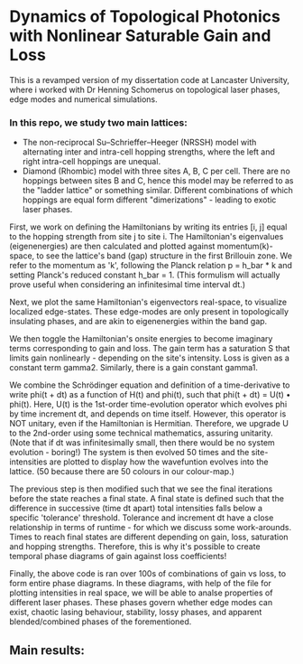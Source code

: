 # Dynamics of Topological Photonics with Nonlinear Saturable Gain and Loss

This is a revamped version of my dissertation code at Lancaster University, where i worked with Dr Henning Schomerus on topological laser phases, edge modes and numerical simulations.

### In this repo, we study two main lattices:
- The non-reciprocal Su–Schrieffer–Heeger (NRSSH) model with alternating inter and intra-cell hopping strengths, where the left and right intra-cell hoppings are unequal.
- Diamond (Rhombic) model with three sites A, B, C per cell.
There are no hoppings between sites B and C, hence this model may be referred to as the "ladder lattice" or something similar.
Different combinations of which hoppings are equal form different "dimerizations" - leading to exotic laser phases.

First, we work on defining the Hamiltonians by writing its entries [i, j] equal to the hopping strength from site j to site i.
The Hamiltonian's eigenvalues (eigenenergies) are then calculated and plotted against momentum(k)-space, to see the lattice's band (gap) structure in the first Brillouin zone.
We refer to the momentum as 'k', following the Planck relation p = h_bar * k and setting Planck's reduced constant h_bar = 1.
(This formulism will actually prove useful when considering an infinitesimal time interval dt.)

Next, we plot the same Hamiltonian's eigenvectors real-space, to visualize localized edge-states.
These edge-modes are only present in topologically insulating phases, and are akin to eigenenergies within the band gap.

We then toggle the Hamiltonian's onsite energies to become imaginary terms corresponding to gain and loss.
The gain term has a saturation S that limits gain nonlinearly - depending on the site's intensity.
Loss is given as a constant term gamma2. Similarly, there is a gain constant gamma1.

We combine the Schrödinger equation and definition of a time-derivative to write phi(t + dt) as a function of H(t) and phi(t), such that phi(t + dt) = U(t) • phi(t).
Here, U(t) is the 1st-order time-evolution operator which evolves phi by time increment dt, and depends on time itself.
However, this operator is NOT unitary, even if the Hamiltonian is Hermitian.
Therefore, we upgrade U to the 2nd-order using some technical mathematics, assuring unitarity.
(Note that if dt was infinitesimally small, then there would be no system evolution - boring!)
The system is then evolved 50 times and the site-intensities are plotted to display how the wavefuntion evolves into the lattice.
(50 because there are 50 colours in our colour-map.)

The previous step is then modified such that we see the final iterations before the state reaches a final state.
A final state is defined such that the difference in successive (time dt apart) total intensities falls below a specific 'tolerance' threshold.
Tolerance and increment dt have a close relationship in terms of runtime - for which we discuss some work-arounds.
Times to reach final states are different depending on gain, loss, saturation and hopping strengths.
Therefore, this is why it's possible to create temporal phase diagrams of gain against loss coefficients!

Finally, the above code is ran over 100s of combinations of gain vs loss, to form entire phase diagrams.
In these diagrams, with help of the file for plotting intensities in real space, we will be able to analse properties of different laser phases.
These phases govern whether edge modes can exist, chaotic lasing behaviour, stability, lossy phases, and apparent blended/combined phases of the forementioned.


## Main results: